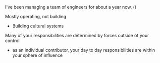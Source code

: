 

I've been managing a team of engineers for about a year now, ()



Mostly operating, not building
  
- Building cultural systems 


Many of your responsibilities are determined by forces outside of your control

- as an individual contributor, your day to day responsibilities are within your sphere of influence